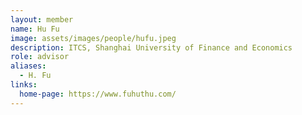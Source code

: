 ```yaml
---
layout: member
name: Hu Fu
image: assets/images/people/hufu.jpeg
description: ITCS, Shanghai University of Finance and Economics
role: advisor
aliases:
  - H. Fu
links:
  home-page: https://www.fuhuthu.com/
---
```



